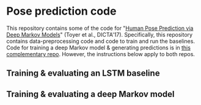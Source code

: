 # Pose prediction code

This repository contains some of the code for "[Human Pose Prediction via Deep
Markov Models](https://arxiv.org/pdf/1707.09240.pdf)" (Toyer et al., DICTA'17).
Specifically, this repository contains data-preprocessing code and code to train
and run the baselines. Code for training a deep Markov model & generating
predictions is in [this complementary
repo](https://github.com/qxcv/structuredinference). However, the instructions
below apply to both repos.

## Training & evaluating an LSTM baseline

## Training & evaluating a deep Markov model
